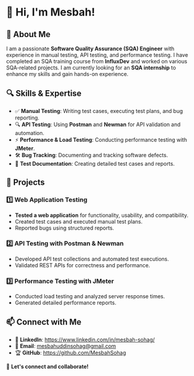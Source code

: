 # 👋 Hi, I'm Mesbah!

## 🚀 About Me
I am a passionate **Software Quality Assurance (SQA) Engineer** with experience in manual testing, API testing, and performance testing. I have completed an SQA training course from **InfluxDev** and worked on various SQA-related projects. I am currently looking for an **SQA internship** to enhance my skills and gain hands-on experience.

## 🔍 Skills & Expertise
- ✅ **Manual Testing**: Writing test cases, executing test plans, and bug reporting.
- 🔍 **API Testing**: Using **Postman** and **Newman** for API validation and automation.
- ⚡ **Performance & Load Testing**: Conducting performance testing with **JMeter**.
- 🛠️ **Bug Tracking**: Documenting and tracking software defects.
- 📜 **Test Documentation**: Creating detailed test cases and reports.

## 📂 Projects
### 1️⃣ **Web Application Testing**
- **Tested a web application** for functionality, usability, and compatibility.
- Created test cases and executed manual test plans.
- Reported bugs using structured reports.

### 2️⃣ **API Testing with Postman & Newman**
- Developed API test collections and automated test executions.
- Validated REST APIs for correctness and performance.

### 3️⃣ **Performance Testing with JMeter**
- Conducted load testing and analyzed server response times.
- Generated detailed performance reports.

## 📫 Connect with Me
- 💼 **LinkedIn**: https://www.linkedin.com/in/mesbah-sohag/
- 📧 **Email**: mesbahuddinsohag@gmail.com
- 🏆 **GitHub**: https://github.com/MesbahSohag

🚀 **Let's connect and collaborate!**
